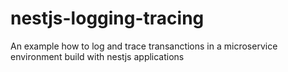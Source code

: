 # nestjs-logging-tracing
An example how to log and trace transanctions in a microservice environment build with nestjs applications
